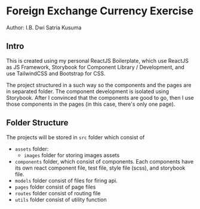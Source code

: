 # Foreign Exchange Currency Exercise
Author: I.B. Dwi Satria Kusuma

## Intro
This is created using my personal ReactJS Boilerplate, which use ReactJS as JS Framework, Storybook for Component Library / Development, and use TailwindCSS and Bootstrap for CSS.

The project structured in a such way so the components and the pages are in separated folder. The component development is isolated using Storybook. After I convinced that the components are good to go, then I use those components in the pages (in this case, there's only one page).

## Folder Structure
The projects will be stored in `src` folder which consist of

* `assets` folder:
  * `images` folder for storing images assets
* `components` folder, which consist of components. Each components have its own react component file, test file, style file (scss), and storybook file.
* `models` folder consist of files for firing api.
* `pages` folder consist of page files
* `routes` folder consist of routing file
* `utils` folder consist of utility function

